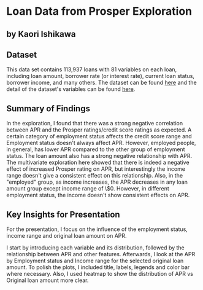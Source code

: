 # Loan Data from Prosper Exploration
## by Kaori Ishikawa


## Dataset

This data set contains 113,937 loans with 81 variables on each loan, including loan amount, borrower rate (or interest rate), current loan status, borrower income, and many others. The dataset can be found [here](https://www.google.com/url?q=https://s3.amazonaws.com/udacity-hosted-downloads/ud651/prosperLoanData.csv&sa=D&ust=1554486256021000) and the detail of the dataset's variables can be found [here](https://docs.google.com/spreadsheets/d/1gDyi_L4UvIrLTEC6Wri5nbaMmkGmLQBk-Yx3z0XDEtI/edit#gid=0).


## Summary of Findings

In the exploration, I found that there was a strong negative correlation between APR and the Prosper ratings/credit score ratings as expected. A certain category of employment status affects the credit score range and 
Employment status doesn't always affect APR. However, employed people, in general, has lower APR compared to the other group of employment status. 
The loan amount also has a strong negative relationship with APR. The multivariate exploration here showed that there is indeed a negative effect of increased Prosper rating on APR, but interestingly the income range doesn't give a consistent effect on this relationship. Also, in the "employed" group, as income increases, the APR decreases in any loan amount group except income range of \\$0. However, in different employment status, the income doesn't show consistent effects on APR.

## Key Insights for Presentation

For the presentation, I focus on the influence of the employment status, income range and original loan amount on APR.

I start by introducing each variable and its distribution, followed by the relationship between APR and other features.
Afterwards, I look at the APR by Employment status and Income range for the selected original loan amount.
To polish the plots, I included title, labels, legends and color bar where necessary. Also, I used heatmap to show the distribution of APR vs Original loan amount more clear.